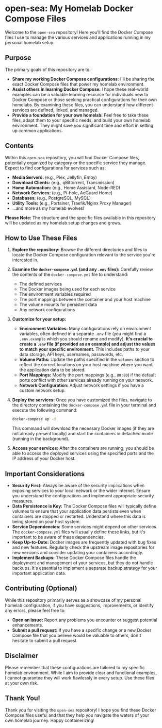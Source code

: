# open-sea: My Homelab Docker Compose Files

Welcome to the `open-sea` repository! Here you'll find the Docker Compose files I use to manage the various services and applications running in my personal homelab setup.

## Purpose

The primary goals of this repository are to:

* **Share my working Docker Compose configurations:** I'll be sharing the exact Docker Compose files that power my homelab environment.
* **Assist others in learning Docker Compose:** I hope these real-world examples can be a valuable learning resource for individuals new to Docker Compose or those seeking practical configurations for their own homelabs. By examining these files, you can understand how different services are defined, linked, and managed.
* **Provide a foundation for your own homelab:** Feel free to take these files, adapt them to your specific needs, and build your own homelab environment. They might save you significant time and effort in setting up common applications.

## Contents

Within this `open-sea` repository, you will find Docker Compose files, potentially organized by category or the specific service they manage. Expect to find configurations for services such as:

* **Media Servers:** (e.g., Plex, Jellyfin, Emby)
* **Download Clients:** (e.g., qBittorrent, Transmission)
* **Home Automation:** (e.g., Home Assistant, Node-RED)
* **Network Services:** (e.g., Pi-hole, AdGuard Home)
* **Databases:** (e.g., PostgreSQL, MySQL)
* **Utility Tools:** (e.g., Portainer, Traefik/Nginx Proxy Manager)
* ...and more as my homelab evolves!

**Please Note:** The structure and the specific files available in this repository will be updated as my homelab setup changes and grows.

## How to Use These Files

1.  **Explore the repository:** Browse the different directories and files to locate the Docker Compose configuration relevant to the service you're interested in.
2.  **Examine the `docker-compose.yml` (and any `.env` files):** Carefully review the contents of the `docker-compose.yml` file to understand:
    * The defined services
    * The Docker images being used for each service
    * The environment variables required
    * The port mappings between the container and your host machine
    * The volume mounts for persistent data
    * Any network configurations
3.  **Customize for your setup:**
    * **Environment Variables:** Many configurations rely on environment variables, often defined in a separate `.env` file (you might find a `.env.example` which you should rename and modify). **It's crucial to create a `.env` file (if provided as an example) and adjust the values to match your specific environment.** This includes paths to your data storage, API keys, usernames, passwords, etc.
    * **Volume Paths:** Update the paths specified in the `volumes` section to reflect the correct locations on your host machine where you want the application data to be stored.
    * **Port Mappings:** Modify the port mappings (e.g., `80:80`) if the default ports conflict with other services already running on your network.
    * **Network Configuration:** Adjust network settings if you have a custom network setup.
4.  **Deploy the services:** Once you have customized the files, navigate to the directory containing the `docker-compose.yml` file in your terminal and execute the following command:

    ```bash
    docker-compose up -d
    ```

    This command will download the necessary Docker images (if they are not already present locally) and start the containers in detached mode (running in the background).
5.  **Access your services:** After the containers are running, you should be able to access the deployed services using the specified ports and the IP address of your Docker host.

## Important Considerations

* **Security First:** Always be aware of the security implications when exposing services to your local network or the wider internet. Ensure you understand the configurations and implement appropriate security measures.
* **Data Persistence is Key:** The Docker Compose files will typically define volumes to ensure that your application data persists even when containers are stopped or restarted. Understand where this data is being stored on your host system.
* **Service Dependencies:** Some services might depend on other services. The `docker-compose.yml` files will usually define these links, but it's important to be aware of these dependencies.
* **Keep Up-to-Date:** Docker images are frequently updated with bug fixes and new features. Regularly check the upstream image repositories for new versions and consider updating your containers accordingly.
* **Implement Backups:** These Docker Compose files handle the deployment and management of your services, but they do not handle backups. It's essential to implement a separate backup strategy for your important application data.

## Contributing (Optional)

While this repository primarily serves as a showcase of my personal homelab configuration, if you have suggestions, improvements, or identify any errors, please feel free to:

* **Open an issue:** Report any problems you encounter or suggest potential enhancements.
* **Submit a pull request:** If you have a specific change or a new Docker Compose file that you believe would be valuable to others, don't hesitate to submit a pull request.

## Disclaimer

Please remember that these configurations are tailored to my specific homelab environment. While I aim to provide clear and functional examples, I cannot guarantee they will work flawlessly in every setup. Use these files at your own risk.

## Thank You!

Thank you for visiting the `open-sea` repository! I hope you find these Docker Compose files useful and that they help you navigate the waters of your own homelab journey. Happy containerizing!

